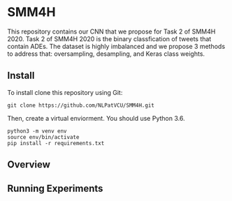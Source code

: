# SMM4H
This repository contains our CNN that we propose for Task 2 of SMM4H 2020. Task 2 of SMM4H 2020 is the binary classfication of tweets that contain ADEs. The dataset is highly imbalanced and we propose 3 methods to address that: oversampling, desampling, and Keras class weights. 

## Install
To install clone this repository using Git:
``` 
git clone https://github.com/NLPatVCU/SMM4H.git 
```
Then, create a virtual enviorment. You should use Python 3.6. 
``` 
python3 -m venv env
source env/bin/activate 
pip install -r requirements.txt
```

## Overview 

## Running Experiments 

  
